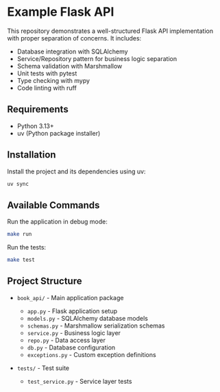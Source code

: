 # Example Flask API

This repository demonstrates a well-structured Flask API implementation with proper separation of concerns. It includes:

- Database integration with SQLAlchemy
- Service/Repository pattern for business logic separation
- Schema validation with Marshmallow
- Unit tests with pytest
- Type checking with mypy
- Code linting with ruff

## Requirements

- Python 3.13+
- uv (Python package installer)

## Installation

Install the project and its dependencies using uv:

```bash
uv sync
```

## Available Commands

Run the application in debug mode:
```bash
make run
```

Run the tests:
```bash
make test
```

## Project Structure

- `book_api/` - Main application package
  - `app.py` - Flask application setup
  - `models.py` - SQLAlchemy database models
  - `schemas.py` - Marshmallow serialization schemas
  - `service.py` - Business logic layer
  - `repo.py` - Data access layer
  - `db.py` - Database configuration
  - `exceptions.py` - Custom exception definitions

- `tests/` - Test suite
  - `test_service.py` - Service layer tests